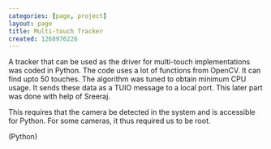```yaml
---
categories: [page, project]
layout: page
title: Multi-touch Tracker
created: 1268976226
---
```

A tracker that can be used as the driver for multi-touch implementations was coded in Python. The code uses a lot of functions from OpenCV. It can find upto 50 touches. The algorithm was tuned to obtain minimum CPU usage. It sends these data as a TUIO message to a local port. This later part was done with help of Sreeraj.

This requires that the camera be detected in the system and is accessible for Python. For some cameras, it thus required us to be root.

(Python)
